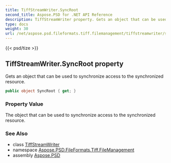 ```yaml
---
title: TiffStreamWriter.SyncRoot
second_title: Aspose.PSD for .NET API Reference
description: TiffStreamWriter property. Gets an object that can be used to synchronize access to the synchronized resource
type: docs
weight: 30
url: /net/aspose.psd.fileformats.tiff.filemanagement/tiffstreamwriter/syncroot/
---
```

{{< psd/tize >}}
## TiffStreamWriter.SyncRoot property

Gets an object that can be used to synchronize access to the synchronized resource.

```csharp
public object SyncRoot { get; }
```

### Property Value

The object that can be used to synchronize access to the synchronized resource.

### See Also

* class [TiffStreamWriter](../)
* namespace [Aspose.PSD.FileFormats.Tiff.FileManagement](../../../aspose.psd.fileformats.tiff.filemanagement/)
* assembly [Aspose.PSD](../../../)


